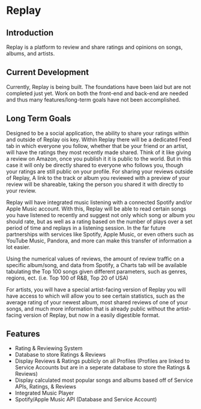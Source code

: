 # Replay

## Introduction
Replay is a platform to review and share ratings and opinions on songs, albums, and artists.

## Current Development
Currently, Replay is being built. The foundations have been laid but are not completed just yet. Work on both the front-end and back-end are needed and thus many features/long-term goals have not been accomplished.

## Long Term Goals
Designed to be a social application, the ability to share your ratings within and outside of Replay ois key. Within Replay there will be a dedicated Feed tab in which everyone you follow, whether that be your friend or an artist, will have the ratings they most recently made shared. Think of it like giving a review on Amazon, once you publish it it is public to the world. But in this case it will only be directly shared to everyone who follows you, though your ratings are still public on your profile. For sharing your reviews outside of Replay, A link to the track or album you reviewed with a preview of your review will be shareable, taking the person you shared it with directly to your review.

Replay will have integrated music listening with a connected Spotify and/or Apple Music account. With this, Replay will be able to read certain songs you have listened to recently and suggest not only which song or album you should rate, but as well as a rating based on the number of plays over a set period of time and replays in a listening session. In the far future partnerships with services like Spotify, Apple Music, or even others such as YouTube Music, Pandora, and more can make this transfer of information a lot easier.

Using the numerical values of reviews, the amount of review traffic on a specific album/song, and data from Spotify, a Charts tab will be available tabulating the Top 100 songs given different parameters, such as genres, regions, ect. (i.e. Top 100 of R&B, Top 20 of USA)

For artists, you will have a special artist-facing version of Replay you will have access to which will allow you to see certain statistics, such as the average rating of your newest album, most shared reviews of one of your songs, and much more information that is already public without the artist-facing version of Replay, but now in a easily digestible format.

## Features
- Rating & Reviewing System
- Database to store Ratings & Reviews
- Display Reviews & Ratings publicly on all Profiles (Profiles are linked to Service Accounts but are in a seperate database to store the Ratings & Reviews)
- Display calculated most popular songs and albums based off of Service APIs, Ratings, & Reviews
- Integrated Music Player
- Spotify/Apple Music API (Database and Service Account)
